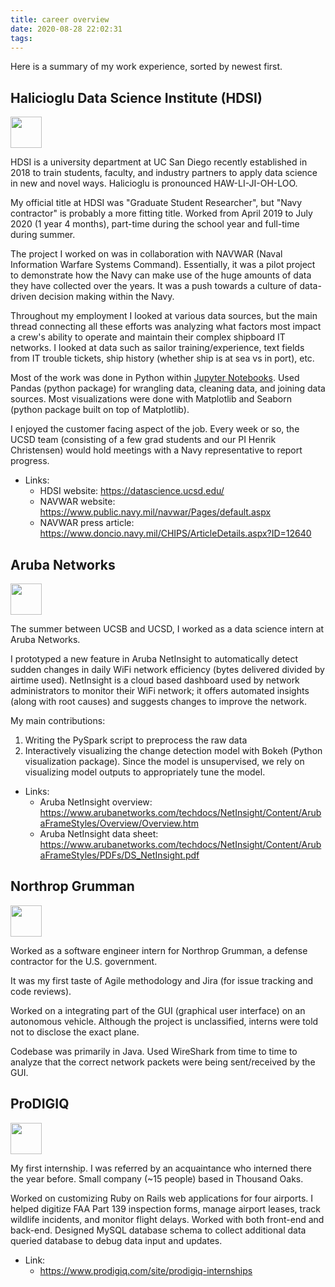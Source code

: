 ```yaml
---
title: career overview
date: 2020-08-28 22:02:31
tags:
---
```


Here is a summary of my work experience, sorted by newest first.

## Halicioglu Data Science Institute (HDSI)

<img src="{% asset_path hdsi.png %}" height="50px"/>

HDSI is a university department at UC San Diego recently established in 2018 to train students, faculty, and industry partners to apply data science in new and novel ways. Halicioglu is pronounced HAW-LI-JI-OH-LOO.

My official title at HDSI was "Graduate Student Researcher", but "Navy contractor" is probably a more fitting title. Worked from April 2019 to July 2020 (1 year 4 months), part-time during the school year and full-time during summer.

The project I worked on was in collaboration with NAVWAR (Naval Information Warfare Systems Command). Essentially, it was a pilot project to demonstrate how the Navy can make use of the huge amounts of data they have collected over the years. It was a push towards a culture of  data-driven decision making within the Navy.

Throughout my employment I looked at various data sources, but the main thread connecting all these efforts was analyzing what factors most impact a crew's ability to operate and maintain their complex shipboard IT networks. I looked at data such as sailor training/experience, text fields from IT trouble tickets, ship history (whether ship is at sea vs in port), etc.

Most of the work was done in Python within [Jupyter Notebooks](https://jupyter.org/). Used Pandas (python package) for wrangling data, cleaning data, and joining data sources. Most visualizations were done with Matplotlib and Seaborn (python package built on top of Matplotlib).

I enjoyed the customer facing aspect of the job. Every week or so, the UCSD team (consisting of a few grad students and our PI Henrik Christensen) would hold meetings with a Navy representative to report progress.

* Links:
  * HDSI website: https://datascience.ucsd.edu/
  * NAVWAR website: https://www.public.navy.mil/navwar/Pages/default.aspx
  * NAVWAR press article: https://www.doncio.navy.mil/CHIPS/ArticleDetails.aspx?ID=12640

## Aruba Networks

<img src="{% asset_path aruba.png %}" height="50px"/>

The summer between UCSB and UCSD, I worked as a data science intern at Aruba Networks.

I prototyped a new feature in Aruba NetInsight to automatically detect sudden changes in daily WiFi network efficiency (bytes delivered divided by airtime used). NetInsight is a cloud based dashboard used by network administrators to monitor their WiFi network; it offers automated insights (along with root causes) and suggests changes to improve the network.

My main contributions:

1. Writing the PySpark script to preprocess the raw data
2. Interactively visualizing the change detection model with Bokeh (Python visualization package). Since the model is unsupervised, we rely on visualizing model outputs to appropriately tune the model.

* Links:
  * Aruba NetInsight overview: https://www.arubanetworks.com/techdocs/NetInsight/Content/ArubaFrameStyles/Overview/Overview.htm
  * Aruba NetInsight data sheet: https://www.arubanetworks.com/techdocs/NetInsight/Content/ArubaFrameStyles/PDFs/DS_NetInsight.pdf

## Northrop Grumman

<img src="{% asset_path northrop.png %}" height="50px"/>

Worked as a software engineer intern for Northrop Grumman, a defense contractor for the U.S. government.

It was my first taste of Agile methodology and Jira (for issue tracking and code reviews).

Worked on a integrating part of the GUI (graphical user interface) on an autonomous vehicle. Although the project is unclassified, interns were told not to disclose the exact plane.

Codebase was primarily in Java. Used WireShark from time to time to analyze that the correct network packets were being sent/received by the GUI.

## ProDIGIQ

<img src="{% asset_path prodigiq.jpg %}" height="50px"/>

My first internship. I was referred by an acquaintance who interned there the year before. Small company (~15 people) based in Thousand Oaks.

Worked on customizing Ruby on Rails web applications for four airports. I helped digitize FAA Part 139 inspection forms, manage airport leases, track wildlife incidents, and monitor flight delays. Worked with both front-end and back-end. Designed MySQL database schema to collect additional data queried database to debug data input and updates.

* Link:
  * https://www.prodigiq.com/site/prodigiq-internships
